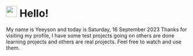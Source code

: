 <h1>
    <img src="https://emojis.slackmojis.com/emojis/images/1643510097/45343/hi.gif?1643510097" width="30"/> 
    Hello!
 </h1>
 <p>
    My name is Yeeyson and today is Saturday, 16 September 2023
    Thanks for visiting my profile, I have some test projects going on others are done learning projects and others are real projects.
    Feel free to watch and use them.
 </p>